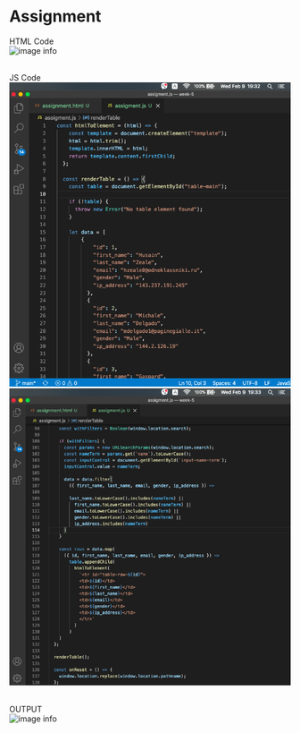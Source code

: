 # Assignment

HTML Code </br>
![image info](assets/c1.png)
</br></br>

JS Code</br>
![image info](assets/2.png)
![image info](assets/3.png)
</br></br>

OUTPUT</br>
![image info](assets/assigmentOutput.png)
</br></br>
